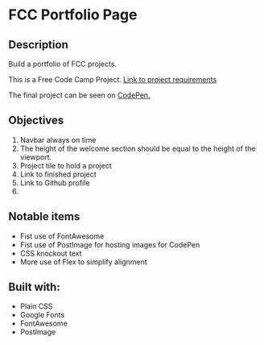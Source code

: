 # FCC Portfolio Page

## Description
Build a portfolio of FCC projects.

This is a Free Code Camp Project. [Link to project requirements](https://www.freecodecamp.org/learn/responsive-web-design/responsive-web-design-projects/build-a-personal-portfolio-webpage)

The final project can be seen on [CodePen.](https://codepen.io/plaustralcl/full/wvoyKOZ)

## Objectives
1. Navbar always on time
2. The height of the welcome section should be equal to the height of the viewport. 
3. Project tile to hold a project
4. Link to finished project
5. Link to Github profile
5. 

## Notable items
* Fist use of FontAwesome
* Fist use of PostImage for hosting images for CodePen
* CSS knockout text
* More use of Flex to simplify alignment

## Built with:
* Plain CSS
* Google Fonts
* FontAwesome
* PostImage 

